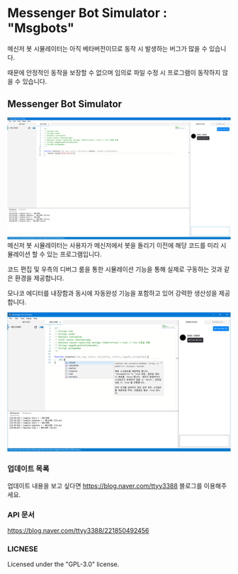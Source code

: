 # Messenger Bot Simulator : "Msgbots"

메신저 봇 시뮬레이터는 아직 베타버전이므로 동작 시 발생하는 버그가 많을 수 있습니다.

때문에 안정적인 동작을 보장할 수 없으며 임의로 파일 수정 시 프로그램이 동작하지 않을 수 있습니다.


## Messenger Bot Simulator
![img.png](img.png)
메신저 봇 시뮬레이터는 사용자가 메신저에서 봇을 돌리기 이전에 해당 코드를 미리 시뮬레이션 할 수 있는 프로그램입니다.

코드 편집 및 우측의 디버그 룸을 통한 시뮬레이션 기능을 통해 실제로 구동하는 것과 같은 환경을 제공합니다.

모나코 에디터를 내장함과 동시에 자동완성 기능을 포함하고 있어 강력한 생산성을 제공합니다.

![img_1.png](img_1.png)
### 업데이트 목록
업데이트 내용을 보고 싶다면 https://blog.naver.com/ttyy3388 블로그를 이용해주세요.

### API 문서
https://blog.naver.com/ttyy3388/221850492456

### LICNESE
Licensed under the "GPL-3.0" license.